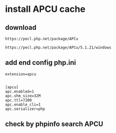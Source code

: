 # install APCU cache

## download
````
https://pecl.php.net/package/APCu

https://pecl.php.net/package/APCu/5.1.21/windows
````

## add end config php.ini

````
extension=apcu


[apcu]
apc.enabled=1
apc.shm_size=32M
apc.ttl=7200
apc.enable_cli=1
apc.serializer=php
````

## check by phpinfo search APCU

